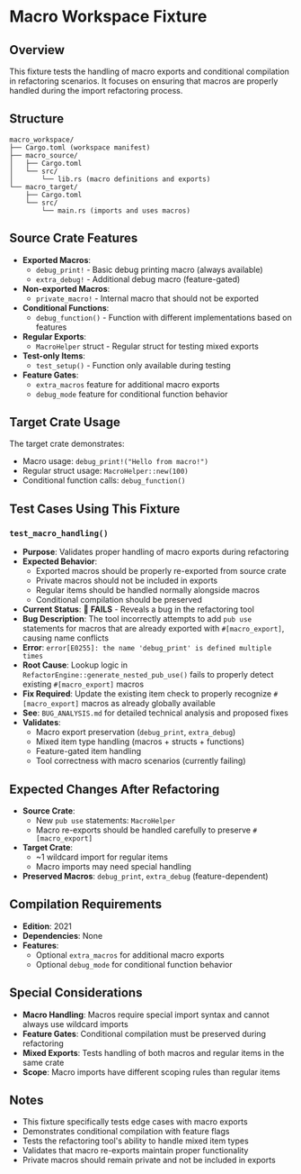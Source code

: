 # Macro Workspace Fixture

## Overview
This fixture tests the handling of macro exports and conditional compilation in refactoring scenarios. It focuses on ensuring that macros are properly handled during the import refactoring process.

## Structure
```
macro_workspace/
├── Cargo.toml (workspace manifest)
├── macro_source/
│   ├── Cargo.toml
│   └── src/
│       └── lib.rs (macro definitions and exports)
└── macro_target/
    ├── Cargo.toml
    └── src/
        └── main.rs (imports and uses macros)
```

## Source Crate Features
- **Exported Macros**:
  - `debug_print!` - Basic debug printing macro (always available)
  - `extra_debug!` - Additional debug macro (feature-gated)
- **Non-exported Macros**:
  - `private_macro!` - Internal macro that should not be exported
- **Conditional Functions**:
  - `debug_function()` - Function with different implementations based on features
- **Regular Exports**:
  - `MacroHelper` struct - Regular struct for testing mixed exports
- **Test-only Items**:
  - `test_setup()` - Function only available during testing
- **Feature Gates**:
  - `extra_macros` feature for additional macro exports
  - `debug_mode` feature for conditional function behavior

## Target Crate Usage
The target crate demonstrates:
- Macro usage: `debug_print!("Hello from macro!")`
- Regular struct usage: `MacroHelper::new(100)`
- Conditional function calls: `debug_function()`

## Test Cases Using This Fixture

### `test_macro_handling()`
- **Purpose**: Validates proper handling of macro exports during refactoring
- **Expected Behavior**:
  - Exported macros should be properly re-exported from source crate
  - Private macros should not be included in exports
  - Regular items should be handled normally alongside macros
  - Conditional compilation should be preserved
- **Current Status**: 🚨 **FAILS** - Reveals a bug in the refactoring tool
- **Bug Description**: The tool incorrectly attempts to add `pub use` statements for macros that are already exported with `#[macro_export]`, causing name conflicts
- **Error**: `error[E0255]: the name 'debug_print' is defined multiple times`
- **Root Cause**: Lookup logic in `RefactorEngine::generate_nested_pub_use()` fails to properly detect existing `#[macro_export]` macros
- **Fix Required**: Update the existing item check to properly recognize `#[macro_export]` macros as already globally available
- **See**: `BUG_ANALYSIS.md` for detailed technical analysis and proposed fixes
- **Validates**:
  - Macro export preservation (`debug_print`, `extra_debug`)
  - Mixed item type handling (macros + structs + functions)
  - Feature-gated item handling
  - Tool correctness with macro scenarios (currently failing)

## Expected Changes After Refactoring
- **Source Crate**:
  - New `pub use` statements: `MacroHelper`
  - Macro re-exports should be handled carefully to preserve `#[macro_export]`
- **Target Crate**:
  - ~1 wildcard import for regular items
  - Macro imports may need special handling
- **Preserved Macros**: `debug_print`, `extra_debug` (feature-dependent)

## Compilation Requirements
- **Edition**: 2021
- **Dependencies**: None
- **Features**: 
  - Optional `extra_macros` for additional macro exports
  - Optional `debug_mode` for conditional function behavior

## Special Considerations
- **Macro Handling**: Macros require special import syntax and cannot always use wildcard imports
- **Feature Gates**: Conditional compilation must be preserved during refactoring
- **Mixed Exports**: Tests handling of both macros and regular items in the same crate
- **Scope**: Macro imports have different scoping rules than regular items

## Notes
- This fixture specifically tests edge cases with macro exports
- Demonstrates conditional compilation with feature flags
- Tests the refactoring tool's ability to handle mixed item types
- Validates that macro re-exports maintain proper functionality
- Private macros should remain private and not be included in exports